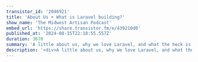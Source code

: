 ```yaml
---
transistor_id: '2046921'
title: 'About Us + What is Laravel building?'
show_name: 'The Midwest Artisan Podcast'
embed_url: 'https://share.transistor.fm/e/439210d0'
published_at: '2024-08-15T22:18:55.557Z'
duration: 3678
summary: 'A little about us, why we love Laravel, and what the heck is Laravel building?'
description: '<div>A little about us, why we love Laravel, and what the heck is Laravel building?<br><br>{{people}}</div>'
---
```



